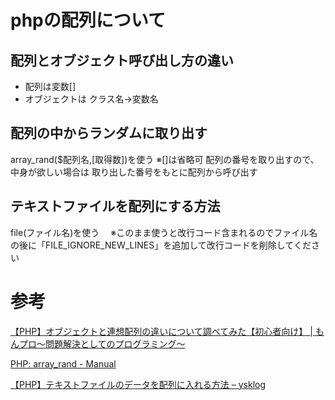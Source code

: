# phpの配列について

## 配列とオブジェクト呼び出し方の違い

 - 配列は変数[]
 - オブジェクトは クラス名->変数名

## 配列の中からランダムに取り出す
array_rand($配列名,[取得数])を使う
※[]は省略可
配列の番号を取り出すので、中身が欲しい場合は
取り出した番号をもとに配列から呼び出す

## テキストファイルを配列にする方法
file(ファイル名)を使う　
※このまま使うと改行コード含まれるのでファイル名の後に「FILE_IGNORE_NEW_LINES」を追加して改行コードを削除してください

# 参考

[【PHP】オブジェクトと連想配列の違いについて調べてみた【初心者向け】 \| もんプロ～問題解決としてのプログラミング〜](https://coinbaby8.com/different-between-object-and-array.html)

[PHP: array\_rand \- Manual](https://www.php.net/manual/ja/function.array-rand.php)

[【PHP】テキストファイルのデータを配列に入れる方法 – ysklog](https://ysklog.net/php/1039.html)